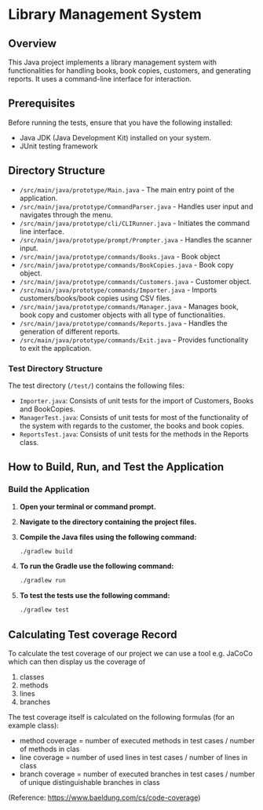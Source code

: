 # Library Management System

## Overview
This Java project implements a library management system with functionalities for handling books, book copies, customers, and generating reports. It uses a command-line interface for interaction.

## Prerequisites
Before running the tests, ensure that you have the following installed:
- Java JDK (Java Development Kit) installed on your system.
- JUnit testing framework

## Directory Structure
- `/src/main/java/prototype/Main.java` - The main entry point of the application.
- `/src/main/java/prototype/CommandParser.java` - Handles user input and navigates through the menu.
- `/src/main/java/prototype/cli/CLIRunner.java` - Initiates the command line interface.
- `/src/main/java/prototype/prompt/Prompter.java` - Handles the scanner input.
- `/src/main/java/prototype/commands/Books.java` - Book object
- `/src/main/java/prototype/commands/BookCopies.java` - Book copy object.
- `/src/main/java/prototype/commands/Customers.java` - Customer object.
- `/src/main/java/prototype/commands/Importer.java` - Imports customers/books/book copies using CSV files.
- `/src/main/java/prototype/commands/Manager.java` - Manages book, book copy and customer objects with all type of functionalities.
- `/src/main/java/prototype/commands/Reports.java` - Handles the generation of different reports.
- `/src/main/java/prototype/commands/Exit.java` - Provides functionality to exit the application.

### Test Directory Structure
The test directory (`/test/`) contains the following files:
- `Importer.java`: Consists of unit tests for the import of Customers, Books and BookCopies.
- `ManagerTest.java`: Consists of unit tests for most of the functionality of the system with regards to the customer, the books and book copies.
- `ReportsTest.java`: Consists of unit tests for the methods in the Reports class.


## How to Build, Run, and Test the Application

### Build the Application

1. **Open your terminal or command prompt.**

2. **Navigate to the directory containing the project files.**

3. **Compile the Java files using the following command:**
   ```bash
   ./gradlew build

4. **To run the Gradle use the following command:**
   ```bash
   ./gradlew run

5. **To test the tests use the following command:**
   ```bash
   ./gradlew test

## Calculating Test coverage Record
To calculate the test coverage of our project we can use a tool e.g. JaCoCo which can then display us the coverage of
1. classes
2. methods
3. lines
4. branches

The test coverage itself is calculated on the following formulas (for an example class):
- method coverage = number of executed methods in test cases / number of methods in clas
- line coverage = number of used lines in test cases / number of lines in class
- branch coverage = number of executed branches in test cases / number of unique distinguishable branches in class

(Reference: https://www.baeldung.com/cs/code-coverage)